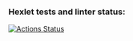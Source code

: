 ### Hexlet tests and linter status:
[![Actions Status](https://github.com/drobnov/frontend-project-lvl3/workflows/hexlet-check/badge.svg)](https://github.com/drobnov/frontend-project-lvl3/actions)